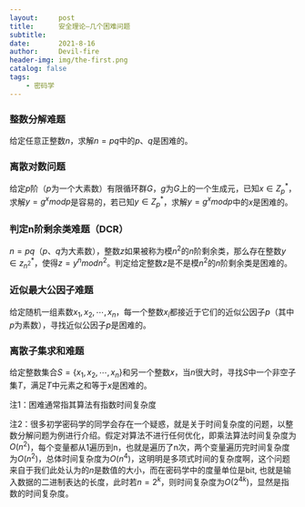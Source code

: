 ```yaml
---
layout:     post
title:      安全理论—几个困难问题
subtitle:   
date:       2021-8-16
author:     Devil-fire
header-img: img/the-first.png
catalog: false
tags:
    - 密码学
---
```



### 整数分解难题

给定任意正整数$n$，求解$n=pq$中的$p、q$是困难的。

### 离散对数问题

给定$p$阶（$p$为一个大素数）有限循环群$G$，$g$为$G$上的一个生成元，已知$x\in Z_p^*$，求解$y=g^xmod p$是容易的，若已知$y\in Z_p^*$，求解$y=g^xmod p$中的$x$是困难的。

### 判定n阶剩余类难题（DCR）

$n=pq$（$p、q$为大素数），整数$z$如果被称为模$n^2$的$n$阶剩余类，那么存在整数$y\in z_{n^2}^*$，使得$z=y^nmodn^2$。判定给定整数$z$是不是模$n^2$的$n$阶剩余类是困难的。

### 近似最大公因子难题

给定随机一组素数$x_1,x_2,\cdots,x_n$，每一个整数$x_i$都接近于它们的近似公因子$p$（其中$p$为素数），寻找近似公因子$p$是困难的。

### 离散子集求和难题

给定整数集合$S=\{x_1,x_2,\cdots,x_n\}$和另一个整数$x$，当$n$很大时，寻找$S$中一个非空子集$T$，满足$T$中元素之和等于$x$是困难的。



注1：困难通常指其算法有指数时间复杂度

注2：很多初学密码学的同学会存在一个疑惑，就是关于时间复杂度的问题，以整数分解问题为例进行介绍。假定对算法不进行任何优化，即乘法算法时间复杂度为$O(n^2)$，每个变量都从1遍历到n，也就是遍历了n次，两个变量遍历完时间复杂度为$O(n^2)$，总体时间复杂度为$O(n^4)$，这明明是多项式时间的复杂度啊，这个问题来自于我们此处认为的$n$是数值的大小，而在密码学中的度量单位是bit, 也就是输入数据的二进制表达的长度，此时若$n=2^k$，则时间复杂度为$O(2^{4k})$，显然是指数的时间复杂度。
